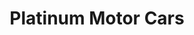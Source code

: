 ---
title: "Platinum Motor Cars"
url: /birmingham/platinum-motor-cars-south-adams-road/
shop: Autohaus
---